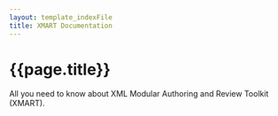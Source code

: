 ```yaml
---
layout: template_indexFile
title: XMART Documentation
---
```


# {{page.title}}

All you need to know about XML Modular Authoring and Review Toolkit (XMART).

